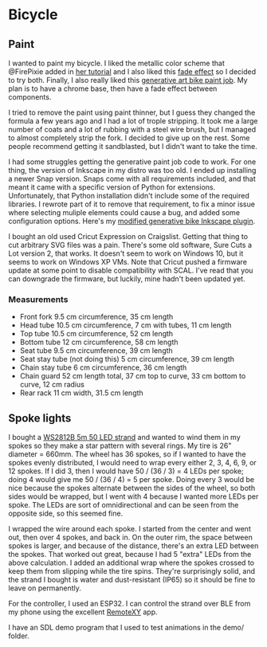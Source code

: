 Bicycle
=======

Paint
-----

I wanted to paint my bicycle. I liked the metallic color scheme that @FirePixie
added in [her
tutorial](https://learn.adafruit.com/playa-festival-bike/painting-decoration)
and I also liked this [fade
effect](https://www.youtube.com/watch?v=QchnDNSpi10) so I decided to try both.
Finally, I also really liked this [generative art bike paint
job](https://www.instructables.com/Turing-Pattern-Bike-Paint-Job/). My plan is
to have a chrome base, then have a fade effect between components.

I tried to remove the paint using paint thinner, but I guess they changed the
formula a few years ago and I had a lot of trople stripping. It took me a large
number of coats and a lot of rubbing with a steel wire brush, but I managed to
almost completely strip the fork. I decided to give up on the rest. Some people
recommend getting it sandblasted, but I didn't want to take the time.

I had some struggles getting the generative paint job code to work. For one
thing, the version of Inkscape in my distro was too old. I ended up installing
a newer Snap version. Snaps come with all requirements included, and that meant
it came with a specific version of Python for extensions. Unfortunately, that
Python installation didn't include some of the required libraries. I rewrote
part of it to remove that requirement, to fix a minor issue where selecting
muliple elements could cause a bug, and added some configuration options.
Here's my [modified generative bike Inkscape
plugin](https://gist.github.com/bskari/faf7cc90ca6979d12d857bb6107675c2).

I bought an old used Cricut Expression on Craigslist. Getting that thing to cut
arbitrary SVG files was a pain. There's some old software, Sure Cuts a Lot
version 2, that works. It doesn't seem to work on Windows 10, but it seems to
work on Windows XP VMs. Note that Cricut pushed a firmware update at some point
to disable compatibility with SCAL. I've read that you can downgrade the
firmware, but luckily, mine hadn't been updated yet.

### Measurements

- Front fork
  9.5 cm circumference, 35 cm length
- Head tube
  10.5 cm circumference, 7 cm with tubes, 11 cm length
- Top tube
  10.5 cm circumference, 52 cm length
- Bottom tube
  12 cm circumference, 58 cm length
- Seat tube
  9.5 cm circumference, 39 cm length
- Seat stay tube (not doing this)
  5 cm circumference, 39 cm length
- Chain stay tube
  6 cm circumference, 36 cm length
- Chain guard
  52 cm length total, 37 cm top to curve, 33 cm bottom to curve, 12 cm radius
- Rear rack
  11 cm width, 31.5 cm length

Spoke lights
------------

I bought a [WS2812B 5m 50 LED
strand](https://www.amazon.com/strand/dp/B08HK67784/) and wanted to wind them
in my spokes so they make a star pattern with several rings. My tire is 26"
diameter = 660mm. The wheel has 36 spokes, so if I wanted to have the spokes
evenly distributed, I would need to wrap every either 2, 3, 4, 6, 9, or 12
spokes. If I did 3, then I would have 50 / (36 / 3) = 4 LEDs per spoke; doing 4
would give me 50 / (36 / 4) = 5 per spoke. Doing every 3 would be nice because
the spokes alternate between the sides of the wheel, so both sides would be
wrapped, but I went with 4 because I wanted more LEDs per spoke. The LEDs are
sort of omnidirectional and can be seen from the opposite side, so this seemed
fine.

I wrapped the wire around each spoke. I started from the center and went out,
then over 4 spokes, and back in. On the outer rim, the space between spokes is
larger, and because of the distance, there's an extra LED between the spokes.
That worked out great, because I had 5 "extra" LEDs from the above calculation.
I added an additional wrap where the spokes crossed to keep them from slipping
while the tire spins. They're surprisingly solid, and the strand I bought is
water and dust-resistant (IP65) so it should be fine to leave on permanently.

For the controller, I used an ESP32. I can control the strand over BLE from my
phone using the excellent [RemoteXY](https://remotexy.com) app.

I have an SDL demo program that I used to test animations in the demo/ folder.
